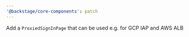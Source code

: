 ```yaml
---
'@backstage/core-components': patch
---
```


Add a `ProxiedSignInPage` that can be used e.g. for GCP IAP and AWS ALB
